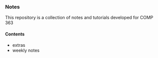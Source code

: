 ### Notes

This repository is a collection of notes and tutorials developed for COMP 363

#### Contents
* extras
* weekly notes
